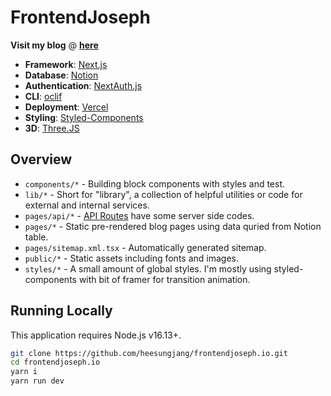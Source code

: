 # FrontendJoseph

**Visit my blog** @ [**here**](https://frontendjoseph.io)

- **Framework**: [Next.js](https://nextjs.org/)
- **Database**: [Notion](https://developers.notion.com/)
- **Authentication**: [NextAuth.js](https://next-auth.js.org/)
- **CLI**: [oclif](https://oclif.io)
- **Deployment**: [Vercel](https://vercel.com)
- **Styling**: [Styled-Components](https://styled-components.com/)
- **3D**: [Three.JS](https://threejs.org/)

## Overview

- `components/*` - Building block components with styles and test.
- `lib/*` - Short for "library", a collection of helpful utilities or code for external and internal services.
- `pages/api/*` - [API Routes](https://nextjs.org/docs/api-routes/introduction) have some server side codes.
- `pages/*` - Static pre-rendered blog pages using data quried from Notion table.
- `pages/sitemap.xml.tsx` - Automatically generated sitemap.
- `public/*` - Static assets including fonts and images.
- `styles/*` - A small amount of global styles. I'm mostly using styled-components with bit of framer for transition animation.

## Running Locally

This application requires Node.js v16.13+.

```bash
git clone https://github.com/heesungjang/frontendjoseph.io.git
cd frontendjoseph.io
yarn i
yarn run dev
```
